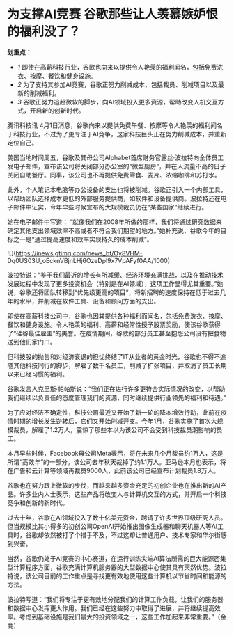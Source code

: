 # 为支撑AI竞赛 谷歌那些让人羡慕嫉妒恨的福利没了？

**划重点：**

  * _1_ 即使在高薪科技行业，谷歌也向来以提供令人艳羡的福利闻名，包括免费洗衣、按摩、餐饮和健身设施。
  * _2_ 为了支持其参加AI竞赛，谷歌正努力削减成本，包括裁员、削减项目以及最新的削减福利。
  * _3_ 谷歌正努力追赶微软的脚步，向AI领域投入更多资源，帮助改变人机交互方式，开启新的创新时代。

腾讯科技讯
4月1日消息，谷歌向来以提供免费午餐、按摩等令人艳羡的福利闻名于科技行业，不过为了更专注于AI竞争，这家科技巨头正在努力削减成本，并重新定位自己。

美国当地时间周五，谷歌及其母公司Alphabet首席财务官露丝·波拉特向全体员工发电子邮件，宣布该公司将关闭部分办公室的“微型厨房”，并在人流量不高的日子关闭自助餐厅。同事，该公司也不再提供免费零食、麦片、浓缩咖啡和苏打水。

此外，个人笔记本电脑等办公设备的支出也将被削减。谷歌正引入一个内部工具，以帮助团队选择成本更低的外部服务提供商，如软件和设备提供商。波拉特还在电子邮件中证实，今年早些时候宣布的大规模裁员仍在“某些国家”继续进行。

她在电子邮件中写道：
“就像我们在2008年所做的那样，我们将通过研究数据来确定其他支出领域效率不高或者不符合我们期望的地方。”她补充说，谷歌今年的目标之一是“通过提高速度和效率实现持久的成本削减”。

![](https://inews.gtimg.com/news_bt/Oy8VHM-
Dq0US03U_oEcknVBjnLHj6OzeDpl9x7VpAFyf0AA/1000)

波拉特说：“鉴于我们最近的增长有所减缓、经济环境充满挑战，以及在推动技术发展过程中发现了更多投资机会（特别是在AI领域），这项工作显得尤其重要。”她说，谷歌还将团队转移到“优先级更高的项目”，将新招聘的速度保持在低于过去几年的水平，并削减在软件工具、设备和顾问方面的支出。

即使在高薪科技公司中，谷歌也因其提供各种福利而闻名，包括免费洗衣、按摩、餐饮和健身设施。令人艳羡的福利、高薪和经常性授予股票奖励，使该谷歌获得了“硅谷最佳雇主”的美誉。在疫情期间，谷歌的部分员工甚至抱怨公司没有把食物送到他们家门口。

但科技股的抛售和对经济衰退的担忧终结了IT从业者的黄金时光，谷歌也不得不追随其他科技同行的脚步，解雇了数千名员工，削减了扩张项目，并取消了员工长期以来已经习惯的福利。

谷歌发言人克里斯·帕帕斯说：“我们正在进行许多更符合实际情况的改变，以帮助我们继续以负责任的态度管理我们的资源，同时继续提供行业领先的福利和待遇。”

为了应对经济不确定性，科技公司最近又开始了新一轮的降本增效行动，此前在疫情时期的增长发生逆转后，它们又开始削减开支。今年1月，谷歌实施了首次大规模裁员，解雇了1.2万人，震惊了那些本以为该公司不会受到科技裁员潮影响的员工。

本月早些时候，Facebook母公司Meta表示，将在未来几个月裁员约1万人，这是所谓“高效年”的一部分。该公司去年秋天裁掉了约1.1万人。亚马逊本月也表示，将在广告和云计算等领域再裁员9000人，此前该公司已经宣布计划裁员1.8万人。

谷歌也在努力跟上微软的步伐，而越来越多资金充足的初创企业也在推出新的AI产品。许多业内人士表示，这些产品将改变人与计算机交互的方式，并开启一个科技竞争和创新的新时代。

过去十年，谷歌在AI领域投入了数十亿美元资金，聘请了许多世界顶级研究人员。但当规模比其小得多的初创公司OpenAI开始推出图像生成器和聊天机器人等AI工具时，谷歌却依然被打了个措手不及，不过这却让普通用户、技术专家和华尔街感到兴奋。

当然，谷歌仍处于AI竞赛的中心赛道，在运行训练尖端AI算法所需的巨大能源密集型计算程序方面，谷歌充满计算机服务器的大型数据中心使其具有天然优势。波拉特说，该公司目前的工作重点是寻找更有效地使用这些计算机以节省时间和能源的方法。

波拉特写道：“我们将专注于更有效地分配我们的计算工作负载，让我们的服务器和数据中心发挥更大作用。我们已经在这些努力中取得了进展，并将继续提高效率。考虑到基础设施是我们最大的投资领域之一，这些工作加起来非常重要。”（金鹿）

